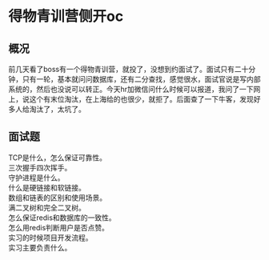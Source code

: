 # 得物青训营侧开oc

## 概况
前几天看了boss有一个得物青训营，就投了，没想到约面试了。面试只有二十分钟，只有一轮，基本就问问数据库，还有二分查找，感觉很水，面试官说是写内部系统的，然后也没说可以转正。今天hr加微信问什么时候可以报道，我问了一下网上，说这个有末位淘汰，在上海给的也很少，就拒了。后面查了一下牛客，发现好多人给淘汰了，太坑了。   

## 面试题
TCP是什么，怎么保证可靠性。  
三次握手四次挥手。   
守护进程是什么。  
什么是硬链接和软链接。  
数组和链表的区别和使用场景。   
满二叉树和完全二叉树。  
怎么保证redis和数据库的一致性。   
怎么用redis判断用户是否点赞。  
实习的时候项目开发流程。  
实习主要负责什么。 
